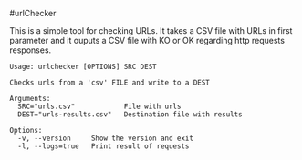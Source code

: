 #urlChecker

This is a simple tool for checking URLs. It takes a CSV file with URLs in first parameter and it ouputs a CSV file with KO or OK regarding http requests responses.

```
Usage: urlchecker [OPTIONS] SRC DEST

Checks urls from a 'csv' FILE and write to a DEST

Arguments:
  SRC="urls.csv"            File with urls
  DEST="urls-results.csv"   Destination file with results

Options:
  -v, --version     Show the version and exit
  -l, --logs=true   Print result of requests
```